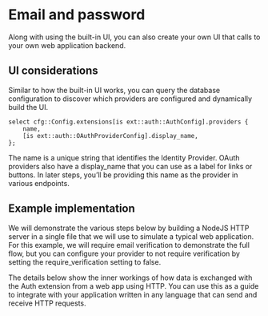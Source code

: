# Email and password

Along with using the built-in UI, you can also create your own UI that calls to your own web application backend.

## UI considerations

Similar to how the built-in UI works, you can query the database configuration to discover which providers are configured and dynamically build the UI.

```edgeql
select cfg::Config.extensions[is ext::auth::AuthConfig].providers {
    name,
    [is ext::auth::OAuthProviderConfig].display_name,
};
```

The name is a unique string that identifies the Identity Provider. OAuth providers also have a display_name that you can use as a label for links or buttons. In later steps, you’ll be providing this name as the provider in various endpoints.

## Example implementation

We will demonstrate the various steps below by building a NodeJS HTTP server in a single file that we will use to simulate a typical web application. For this example, we will require email verification to demonstrate the full flow, but you can configure your provider to not require verification by setting the require_verification setting to false.

The details below show the inner workings of how data is exchanged with the Auth extension from a web app using HTTP. You can use this as a guide to integrate with your application written in any language that can send and receive HTTP requests.

